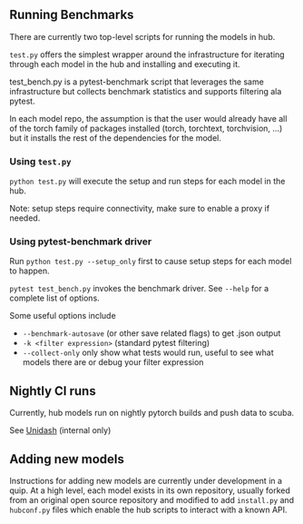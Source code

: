 ## Running Benchmarks
There are currently two top-level scripts for running the models in hub.  

`test.py` offers the simplest wrapper around the infrastructure for iterating through each model in the hub and installing and executing it.

test_bench.py is a pytest-benchmark script that leverages the same infrastructure but collects benchmark statistics and supports filtering ala pytest.  

In each model repo, the assumption is that the user would already have all of the torch family of packages installed (torch, torchtext, torchvision, ...) but it installs the rest of the dependencies for the model.

### Using `test.py`
`python test.py` will execute the setup and run steps for each model in the hub.

Note: setup steps require connectivity, make sure to enable a proxy if needed.

### Using pytest-benchmark driver
Run `python test.py --setup_only` first to cause setup steps for each model to happen.

`pytest test_bench.py` invokes the benchmark driver.  See `--help` for a complete list of options.  

Some useful options include
- `--benchmark-autosave` (or other save related flags) to get .json output
- `-k <filter expression>` (standard pytest filtering)
- `--collect-only` only show what tests would run, useful to see what models there are or debug your filter expression

## Nightly CI runs
Currently, hub models run on nightly pytorch builds and push data to scuba.  

See [Unidash](https://www.internalfb.com/intern/unidash/dashboard/pytorch_benchmarks/hub_detail/) (internal only)

## Adding new models
Instructions for adding new models are currently under development in a quip.  At a high level, each model exists in its own repository, usually forked from an original open source repository and modified to add `install.py` and `hubconf.py` files which enable the hub scripts to interact with a known API.
